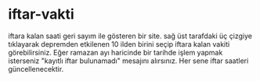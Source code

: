 # iftar-vakti
iftara kalan saati geri sayım ile gösteren bir site. sağ üst tarafdaki üç çizgiye tıklayarak depremden etkilenen 10 ilden birini seçip iftara kalan vakiti görebilirsiniz.
Eğer ramazan ayı haricinde bir tarihde işlem yapmak isterseniz "kayıtlı iftar bulunamadı" mesajını alırsınız. Her sene iftar saatleri güncellenecektir.
